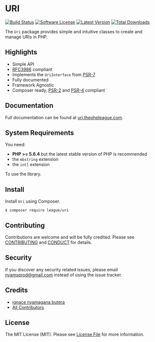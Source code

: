 URI
=======

[![Build Status](https://img.shields.io/travis/thephpleague/uri/master.svg?style=flat-square)](https://travis-ci.org/thephpleague/uri)
[![Software License](https://img.shields.io/badge/license-MIT-brightgreen.svg?style=flat-square)](LICENSE)
[![Latest Version](https://img.shields.io/github/release/thephpleague/uri.svg?style=flat-square)](https://github.com/thephpleague/uri/releases)
[![Total Downloads](https://img.shields.io/packagist/dt/league/uri.svg?style=flat-square)](https://packagist.org/packages/league/uri)

The `Uri` package provides simple and intuitive classes to create and manage URIs in PHP.

Highlights
------

- Simple API
- [RFC3986](http://tools.ietf.org/html/rfc3986) compliant
- Implements the `UriInterface` from [PSR-7][]
- Fully documented
- Framework Agnostic
- Composer ready, [PSR-2][] and [PSR-4][] compliant

Documentation
------

Full documentation can be found at [uri.thephpleague.com](http://uri.thephpleague.com).

System Requirements
-------

You need:

- **PHP >= 5.6.4** but the latest stable version of PHP is recommended
- the `mbstring` extension
- the `intl` extension

To use the library.

Install
-------

Install `Uri` using Composer.

```
$ composer require league/uri
```

Contributing
-------

Contributions are welcome and will be fully credited. Please see [CONTRIBUTING](.github/CONTRIBUTING.md) and [CONDUCT](CONDUCT.md) for details.

Security
-------

If you discover any security related issues, please email nyamsprod@gmail.com instead of using the issue tracker.

Credits
-------

- [ignace nyamagana butera](https://github.com/nyamsprod)
- [All Contributors](https://github.com/thephpleague/uri/contributors)

License
-------

The MIT License (MIT). Please see [License File](LICENSE) for more information.

[PSR-2]: http://www.php-fig.org/psr/psr-2/
[PSR-4]: http://www.php-fig.org/psr/psr-4/
[PSR-7]: http://www.php-fig.org/psr/psr-7/

